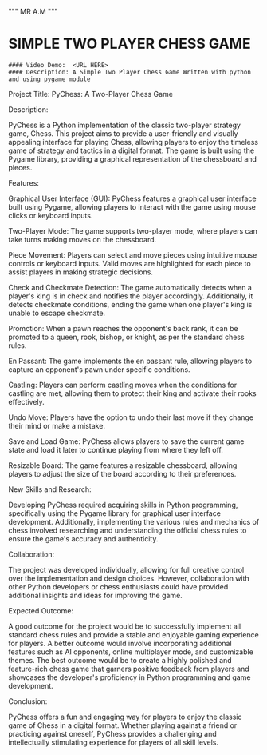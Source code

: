  """ MR A.M """

 # SIMPLE TWO PLAYER CHESS GAME
    #### Video Demo:  <URL HERE>
    #### Description: A Simple Two Player Chess Game Written with python and using pygame module
Project Title: PyChess: A Two-Player Chess Game

Description:

PyChess is a Python implementation of the classic two-player strategy game, Chess. This project aims to provide a user-friendly and visually appealing interface for playing Chess, allowing players to enjoy the timeless game of strategy and tactics in a digital format. The game is built using the Pygame library, providing a graphical representation of the chessboard and pieces.

Features:

Graphical User Interface (GUI): PyChess features a graphical user interface built using Pygame, allowing players to interact with the game using mouse clicks or keyboard inputs.

Two-Player Mode: The game supports two-player mode, where players can take turns making moves on the chessboard.

Piece Movement: Players can select and move pieces using intuitive mouse controls or keyboard inputs. Valid moves are highlighted for each piece to assist players in making strategic decisions.

Check and Checkmate Detection: The game automatically detects when a player's king is in check and notifies the player accordingly. Additionally, it detects checkmate conditions, ending the game when one player's king is unable to escape checkmate.

Promotion: When a pawn reaches the opponent's back rank, it can be promoted to a queen, rook, bishop, or knight, as per the standard chess rules.

En Passant: The game implements the en passant rule, allowing players to capture an opponent's pawn under specific conditions.

Castling: Players can perform castling moves when the conditions for castling are met, allowing them to protect their king and activate their rooks effectively.

Undo Move: Players have the option to undo their last move if they change their mind or make a mistake.

Save and Load Game: PyChess allows players to save the current game state and load it later to continue playing from where they left off.

Resizable Board: The game features a resizable chessboard, allowing players to adjust the size of the board according to their preferences.

New Skills and Research:

Developing PyChess required acquiring skills in Python programming, specifically using the Pygame library for graphical user interface development. Additionally, implementing the various rules and mechanics of chess involved researching and understanding the official chess rules to ensure the game's accuracy and authenticity.

Collaboration:

The project was developed individually, allowing for full creative control over the implementation and design choices. However, collaboration with other Python developers or chess enthusiasts could have provided additional insights and ideas for improving the game.

Expected Outcome:

A good outcome for the project would be to successfully implement all standard chess rules and provide a stable and enjoyable gaming experience for players. A better outcome would involve incorporating additional features such as AI opponents, online multiplayer mode, and customizable themes. The best outcome would be to create a highly polished and feature-rich chess game that garners positive feedback from players and showcases the developer's proficiency in Python programming and game development.

Conclusion:

PyChess offers a fun and engaging way for players to enjoy the classic game of Chess in a digital format. Whether playing against a friend or practicing against oneself, PyChess provides a challenging and intellectually stimulating experience for players of all skill levels.


